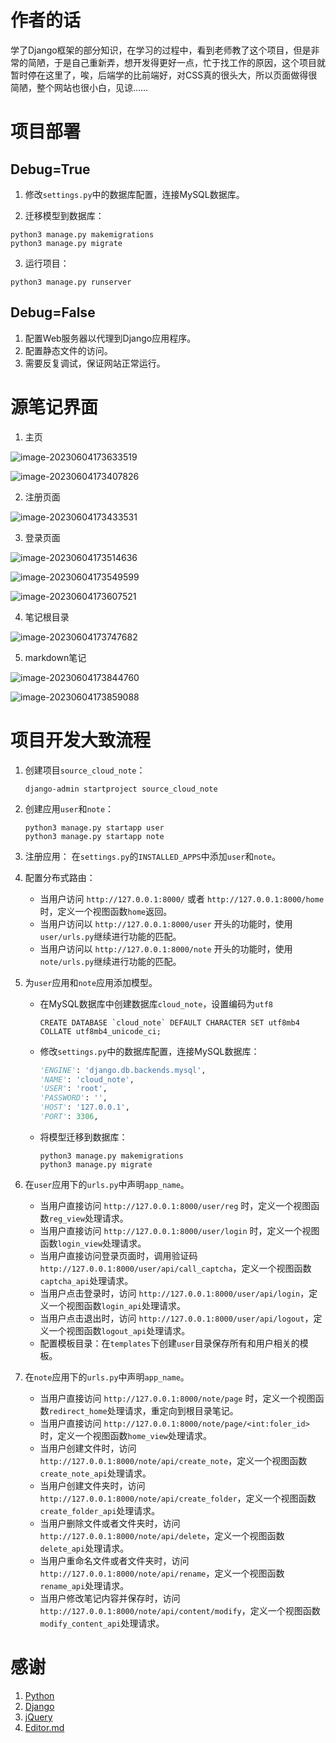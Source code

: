 # 作者的话

学了Django框架的部分知识，在学习的过程中，看到老师教了这个项目，但是非常的简陋，于是自己重新弄，想开发得更好一点，忙于找工作的原因，这个项目就暂时停在这里了，唉，后端学的比前端好，对CSS真的很头大，所以页面做得很简陋，整个网站也很小白，见谅……

# 项目部署

## Debug=True

1. 修改`settings.py`中的数据库配置，连接MySQL数据库。

2. 迁移模型到数据库：

```shell
python3 manage.py makemigrations
python3 manage.py migrate
```

3. 运行项目：

```shell
python3 manage.py runserver
```

## Debug=False

1. 配置Web服务器以代理到Django应用程序。
2. 配置静态文件的访问。
3. 需要反复调试，保证网站正常运行。

# 源笔记界面

1. 主页

![image-20230604173633519](/home/ronan/.config/Typora/typora-user-images/image-20230604173633519.png)

![image-20230604173407826](/home/ronan/.config/Typora/typora-user-images/image-20230604173407826.png)

2. 注册页面

![image-20230604173433531](/home/ronan/.config/Typora/typora-user-images/image-20230604173433531.png)

3. 登录页面

![image-20230604173514636](/home/ronan/.config/Typora/typora-user-images/image-20230604173514636.png)

![image-20230604173549599](/home/ronan/.config/Typora/typora-user-images/image-20230604173549599.png)



![image-20230604173607521](/home/ronan/.config/Typora/typora-user-images/image-20230604173607521.png)

4. 笔记根目录

![image-20230604173747682](/home/ronan/.config/Typora/typora-user-images/image-20230604173747682.png)

5. markdown笔记

![image-20230604173844760](/home/ronan/.config/Typora/typora-user-images/image-20230604173844760.png)

![image-20230604173859088](/home/ronan/.config/Typora/typora-user-images/image-20230604173859088.png)

# 项目开发大致流程

1. 创建项目`source_cloud_note`：

   ```shell
   django-admin startproject source_cloud_note
   ```

2. 创建应用`user`和`note`：

   ```shell
   python3 manage.py startapp user
   python3 manage.py startapp note
   ```

3. 注册应用： 在`settings.py`的`INSTALLED_APPS`中添加`user`和`note`。

4. 配置分布式路由：

   - 当用户访问 `http://127.0.0.1:8000/` 或者 `http://127.0.0.1:8000/home` 时，定义一个视图函数`home`返回。
   - 当用户访问以 `http://127.0.0.1:8000/user` 开头的功能时，使用`user/urls.py`继续进行功能的匹配。
   - 当用户访问以 `http://127.0.0.1:8000/note` 开头的功能时，使用`note/urls.py`继续进行功能的匹配。

5. 为`user`应用和`note`应用添加模型。

   - 在MySQL数据库中创建数据库`cloud_note`，设置编码为`utf8`

     ```mysql
     CREATE DATABASE `cloud_note` DEFAULT CHARACTER SET utf8mb4 COLLATE utf8mb4_unicode_ci;
     ```

   - 修改`settings.py`中的数据库配置，连接MySQL数据库：

     ```python
     'ENGINE': 'django.db.backends.mysql',
     'NAME': 'cloud_note',
     'USER': 'root',
     'PASSWORD': '',
     'HOST': '127.0.0.1',
     'PORT': 3306,
     ```

   - 将模型迁移到数据库：

     ```shell
     python3 manage.py makemigrations
     python3 manage.py migrate
     ```

6. 在`user`应用下的`urls.py`中声明`app_name`。

   - 当用户直接访问 `http://127.0.0.1:8000/user/reg` 时，定义一个视图函数`reg_view`处理请求。
   - 当用户直接访问 `http://127.0.0.1:8000/user/login` 时，定义一个视图函数`login_view`处理请求。
   - 当用户直接访问登录页面时，调用验证码 `http://127.0.0.1:8000/user/api/call_captcha`，定义一个视图函数`captcha_api`处理请求。
   - 当用户点击登录时，访问 `http://127.0.0.1:8000/user/api/login`，定义一个视图函数`login_api`处理请求。
   - 当用户点击退出时，访问 `http://127.0.0.1:8000/user/api/logout`，定义一个视图函数`logout_api`处理请求。
   - 配置模板目录：在`templates`下创建`user`目录保存所有和用户相关的模板。

7. 在`note`应用下的`urls.py`中声明`app_name`。

   - 当用户直接访问 `http://127.0.0.1:8000/note/page` 时，定义一个视图函数`redirect_home`处理请求，重定向到根目录笔记。
   - 当用户直接访问 `http://127.0.0.1:8000/note/page/<int:foler_id>` 时，定义一个视图函数`home_view`处理请求。
   - 当用户创建文件时，访问 `http://127.0.0.1:8000/note/api/create_note`，定义一个视图函数`create_note_api`处理请求。
   - 当用户创建文件夹时，访问 `http://127.0.0.1:8000/note/api/create_folder`，定义一个视图函数`create_folder_api`处理请求。
   - 当用户删除文件或者文件夹时，访问 `http://127.0.0.1:8000/note/api/delete`，定义一个视图函数`delete_api`处理请求。
   - 当用户重命名文件或者文件夹时，访问 `http://127.0.0.1:8000/note/api/rename`，定义一个视图函数`rename_api`处理请求。
   - 当用户修改笔记内容并保存时，访问 `http://127.0.0.1:8000/note/api/content/modify`，定义一个视图函数`modify_content_api`处理请求。

# 感谢

1. [Python](https://www.python.org/)
2. [Django](https://www.djangoproject.com/)
3. [jQuery](https://jquery.com/)
4. [Editor.md](https://github.com/pandao/editor.md)

